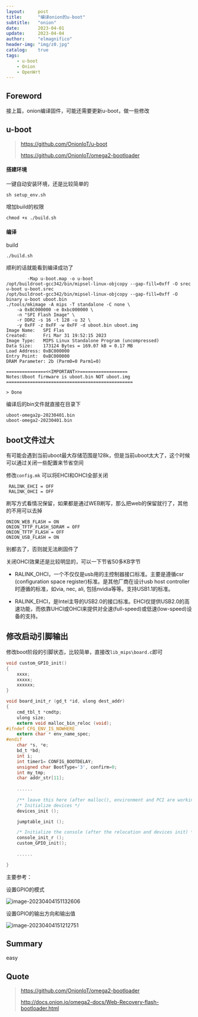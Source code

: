 ```yaml
---
layout:     post
title:      "编译onion的u-boot"
subtitle:   "onion"
date:       2023-04-01
update:     2023-04-04
author:     "elmagnifico"
header-img: "img/z0.jpg"
catalog:    true
tags:
    - u-boot
    - Onion
    - OpenWrt
---
```


## Foreword

接上篇，onion编译固件，可能还需要更新u-boot，做一些修改



## u-boot

> https://github.com/OnionIoT/u-boot
>
> https://github.com/OnionIoT/omega2-bootloader



#### 搭建环境

一键自动安装环境，还是比较简单的

```
sh setup_env.sh
```



增加build的权限

```
chmod +x ./build.sh
```



#### 编译

build

```
./build.sh
```



顺利的话就能看到编译成功了

```
		-Map u-boot.map -o u-boot
/opt/buildroot-gcc342/bin/mipsel-linux-objcopy --gap-fill=0xff -O srec u-boot u-boot.srec
/opt/buildroot-gcc342/bin/mipsel-linux-objcopy --gap-fill=0xff -O binary u-boot uboot.bin
./tools/mkimage -A mips -T standalone -C none \
	-a 0xBC000000 -e 0xbc000000 \
	-n "SPI Flash Image" \
	-r DDR2 -s 16 -t 128 -u 32 \
	-y 0xFF -z 0xFF -w 0xFF -d uboot.bin uboot.img
Image Name:   SPI Flas
Created:      Fri Mar 31 19:52:15 2023
Image Type:   MIPS Linux Standalone Program (uncompressed)
Data Size:    173124 Bytes = 169.07 kB = 0.17 MB
Load Address: 0xBC000000
Entry Point:  0xBC000000
DRAM Parameter: 2b (Parm0=0 Parm1=0)

===============<<IMPORTANT>>==================
Notes:Uboot firmware is uboot.bin NOT uboot.img
================================================

> Done

```



编译后的bin文件就直接在目录下

```
uboot-omega2p-20230401.bin
uboot-omega2-20230401.bin
```



## boot文件过大

有可能会遇到当前uboot最大存储范围是128k，但是当前uboot太大了，这个时候可以通过关闭一些配置来节省空间

修改`config.mk` 可以将EHCI和OHCI全部关闭

```
 RALINK_EHCI = OFF
 RALINK_OHCI = OFF
```

刷写方式看情况保留，如果都是通过WEB刷写，那么把web的保留就行了，其他的不用可以去掉

```
ONION_WEB_FLASH = ON
ONION_TFTP_FLASH_SDRAM = OFF
ONION_TFTP_FLASH = OFF
ONION_USB_FLASH = ON
```

别都去了，否则就无法刷固件了

关闭OHCI效果还是比较明显的，可以一下节省50多KB字节



- RALINK_OHCI，一个不仅仅是usb用的主控制器接口标准。主要是遵循csr (configuration space register)标准。是其他厂商在设计usb host controller时遵循的标准，如via, nec, ali, 包括nvidia等等。支持USB1.1的标准。



- RALINK_EHCI，是Intel主导的USB2.0的接口标准。EHCI仅提供USB2.0的高速功能，而依靠UHCI或OHCI来提供对全速(full-speed)或低速(low-speed)设备的支持。



## 修改启动引脚输出

修改boot阶段的引脚状态，比较简单，直接改`lib_mips\board.c`即可

```c
void custom_GPIO_init()
{
    xxxx;
    xxxxx;
    xxxxxx;
}

void board_init_r (gd_t *id, ulong dest_addr)
{
	cmd_tbl_t *cmdtp;
	ulong size;
	extern void malloc_bin_reloc (void);
#ifndef CFG_ENV_IS_NOWHERE
	extern char * env_name_spec;
#endif
	char *s, *e;
	bd_t *bd;
	int i;
	int timer1= CONFIG_BOOTDELAY;
	unsigned char BootType='3', confirm=0;
	int my_tmp;
	char addr_str[11];
	
	......
	
	/** leave this here (after malloc(), environment and PCI are working) **/
	/* Initialize devices */
	devices_init ();

	jumptable_init ();

	/* Initialize the console (after the relocation and devices init) */
	console_init_r ();
    custom_GPIO_init();
    
	......

}
```



主要参考：

设置GPIO的模式

![image-20230404151132606](https://img.elmagnifico.tech/static/upload/elmagnifico/202304041513503.png)

设置GPIO的输出方向和输出值

![image-20230404151212751](https://img.elmagnifico.tech/static/upload/elmagnifico/202304041513523.png)



## Summary

easy



## Quote

> https://github.com/OnionIoT/omega2-bootloader
>
> http://docs.onion.io/omega2-docs/Web-Recovery-flash-bootloader.html

